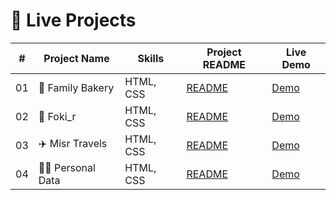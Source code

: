 
# 🚀 Live Projects

| #  | Project Name | Skills     | Project README | Live Demo |
|----|--------------|------------|----------------|-----------|
| 01 | 🍞 Family Bakery | HTML, CSS | [README](./Family-Bakery/README.md) | [Demo](https://mohamedsalam5a.github.io/project-html-Css-Bootstrap-Route/Family-Bakery/) |
| 02 | 🎨 Foki_r       | HTML, CSS | [README](./Foki_r/README.md)          | [Demo](https://mohamedsalam5a.github.io/project-html-Css-Bootstrap-Route/Foki_r/) |
| 03 | ✈️ Misr Travels | HTML, CSS | [README](./Misr_Travels/README.md)    | [Demo](https://mohamedsalam5a.github.io/project-html-Css-Bootstrap-Route/Misr_Travels/) |
| 04 | 🧑‍💻 Personal Data | HTML, CSS | [README](./Personal_Data/README.md)  | [Demo](https://mohamedsalam5a.github.io/project-html-Css-Bootstrap-Route/Personal_Data/) |




